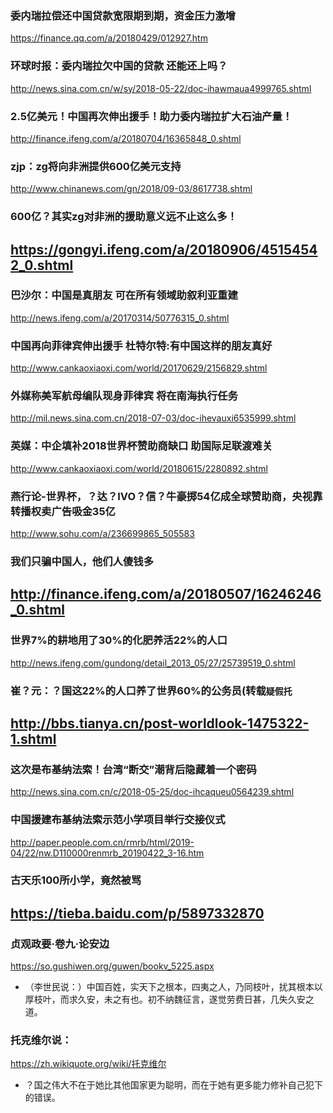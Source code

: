 ### 委内瑞拉偿还中国贷款宽限期到期，资金压力激增
https://finance.qq.com/a/20180429/012927.htm
### 环球时报：委内瑞拉欠中国的贷款 还能还上吗？
http://news.sina.com.cn/w/sy/2018-05-22/doc-ihawmaua4999765.shtml
### 2.5亿美元！中国再次伸出援手！助力委内瑞拉扩大石油产量！
http://finance.ifeng.com/a/20180704/16365848_0.shtml
### zjp：zg将向非洲提供600亿美元支持
http://www.chinanews.com/gn/2018/09-03/8617738.shtml
### 600亿？其实zg对非洲的援助意义远不止这么多！
https://gongyi.ifeng.com/a/20180906/45154542_0.shtml
---
### 巴沙尔：中国是真朋友 可在所有领域助叙利亚重建
http://news.ifeng.com/a/20170314/50776315_0.shtml
### 中国再向菲律宾伸出援手 杜特尔特:有中国这样的朋友真好
http://www.cankaoxiaoxi.com/world/20170629/2156829.shtml
### 外媒称美军航母编队现身菲律宾 将在南海执行任务
http://mil.news.sina.com.cn/2018-07-03/doc-ihevauxi6535999.shtml
### 英媒：中企填补2018世界杯赞助商缺口 助国际足联渡难关
http://www.cankaoxiaoxi.com/world/20180615/2280892.shtml
### 燕行论-世界杯，？达？IVO？信？牛豪掷54亿成全球赞助商，央视靠转播权卖广告吸金35亿
http://www.sohu.com/a/236699865_505583
### 我们只骗中国人，他们人傻钱多
http://finance.ifeng.com/a/20180507/16246246_0.shtml
---
### 世界7%的耕地用了30%的化肥养活22%的人口
http://news.ifeng.com/gundong/detail_2013_05/27/25739519_0.shtml
### 崔？元：？国这22%的人口养了世界60%的公务员(转载`疑假托`
http://bbs.tianya.cn/post-worldlook-1475322-1.shtml
---
### 这次是布基纳法索！台湾“断交”潮背后隐藏着一个密码
http://news.sina.com.cn/c/2018-05-25/doc-ihcaqueu0564239.shtml
### 中国援建布基纳法索示范小学项目举行交接仪式
http://paper.people.com.cn/rmrb/html/2019-04/22/nw.D110000renmrb_20190422_3-16.htm
### 古天乐100所小学，竟然被骂
https://tieba.baidu.com/p/5897332870
---
### 贞观政要·卷九·论安边
https://so.gushiwen.org/guwen/bookv_5225.aspx
- （李世民说：）中国百姓，实天下之根本，四夷之人，乃同枝叶，扰其根本以厚枝叶，而求久安，未之有也。初不纳魏征言，遂觉劳费日甚，几失久安之道。
### 托克维尔说：
https://zh.wikiquote.org/wiki/托克维尔
- ？国之伟大不在于她比其他国家更为聪明，而在于她有更多能力修补自己犯下的错误。
